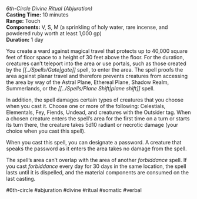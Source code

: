 *6th-Circle Divine Ritual (Abjuration)*  
**Casting Time:** 10 minutes  
**Range:** Touch  
**Components:** V, S, M (a sprinkling of holy water, rare incense, and powdered ruby worth at least 1,000 gp)  
**Duration:** 1 day

You create a ward against magical travel that protects up to 40,000 square feet of floor space to a height of 30 feet above the floor. For the duration, creatures can’t teleport into the area or use portals, such as those created by the *[[../Spells/Gate|gate]]* spell, to enter the area. The spell proofs the area against planar travel and therefore prevents creatures from accessing the area by way of the Astral Plane, Ethereal Plane, Shadow Realm, Summerlands, or the *[[../Spells/Plane Shift|plane shift]]* spell.

In addition, the spell damages certain types of creatures that you choose when you cast it. Choose one or more of the following: Celestials, Elementals, Fey, Fiends, Undead, and creatures with the Outsider tag. When a chosen creature enters the spell’s area for the first time on a turn or starts its turn there, the creature takes 5d10 radiant or necrotic damage (your choice when you cast this spell).

When you cast this spell, you can designate a password. A creature that speaks the password as it enters the area takes no damage from the spell.

The spell’s area can’t overlap with the area of another *forbiddance* spell. If you cast *forbiddance* every day for 30 days in the same location, the spell lasts until it is dispelled, and the material components are consumed on the last casting.

#6th-circle #abjuration #divine #ritual #somatic #verbal
